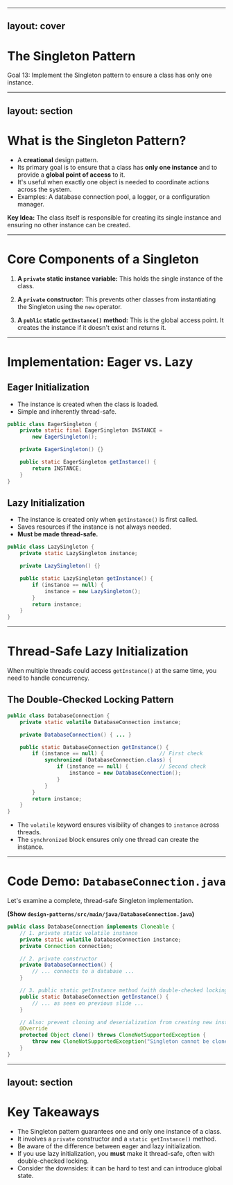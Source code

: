 
---
layout: cover
--- 

# The Singleton Pattern

<div class="pt-12">
  <span class="px-2 py-1 rounded">
    Goal 13: Implement the Singleton pattern to ensure a class has only one instance.
  </span>
</div>

---
layout: section
---

# What is the Singleton Pattern?

<v-clicks>

- A **creational** design pattern.
- Its primary goal is to ensure that a class has **only one instance** and to provide a **global point of access** to it.
- It's useful when exactly one object is needed to coordinate actions across the system.
- Examples: A database connection pool, a logger, or a configuration manager.

</v-clicks>

<div class="mt-8">
<v-click>

**Key Idea:** The class itself is responsible for creating its single instance and ensuring no other instance can be created.

</v-click>
</div>

---

# Core Components of a Singleton

<v-clicks>

1.  **A `private` static instance variable:** This holds the single instance of the class.

2.  **A `private` constructor:** This prevents other classes from instantiating the Singleton using the `new` operator.

3.  **A `public` static `getInstance()` method:** This is the global access point. It creates the instance if it doesn't exist and returns it.

</v-clicks>

---

# Implementation: Eager vs. Lazy

<div class="grid grid-cols-2 gap-8">

<div>

## **Eager Initialization**
- The instance is created when the class is loaded.
- Simple and inherently thread-safe.

```java
public class EagerSingleton {
    private static final EagerSingleton INSTANCE = 
        new EagerSingleton();

    private EagerSingleton() {}

    public static EagerSingleton getInstance() {
        return INSTANCE;
    }
}
```

</div>

<div>

## **Lazy Initialization**
- The instance is created only when `getInstance()` is first called.
- Saves resources if the instance is not always needed.
- **Must be made thread-safe.**

```java
public class LazySingleton {
    private static LazySingleton instance;

    private LazySingleton() {}

    public static LazySingleton getInstance() {
        if (instance == null) {
            instance = new LazySingleton();
        }
        return instance;
    }
}
```

</div>

</div>

---

# Thread-Safe Lazy Initialization

When multiple threads could access `getInstance()` at the same time, you need to handle concurrency.

## The Double-Checked Locking Pattern

```java
public class DatabaseConnection {
    private static volatile DatabaseConnection instance;

    private DatabaseConnection() { ... }

    public static DatabaseConnection getInstance() {
        if (instance == null) {                  // First check
            synchronized (DatabaseConnection.class) {
                if (instance == null) {          // Second check
                    instance = new DatabaseConnection();
                }
            }
        }
        return instance;
    }
}
```
- The `volatile` keyword ensures visibility of changes to `instance` across threads.
- The `synchronized` block ensures only one thread can create the instance.

---

# Code Demo: `DatabaseConnection.java`

Let's examine a complete, thread-safe Singleton implementation.

**(Show `design-patterns/src/main/java/DatabaseConnection.java`)**

```java
public class DatabaseConnection implements Cloneable {
    // 1. private static volatile instance
    private static volatile DatabaseConnection instance;
    private Connection connection;

    // 2. private constructor
    private DatabaseConnection() {
        // ... connects to a database ...
    }

    // 3. public static getInstance method (with double-checked locking)
    public static DatabaseConnection getInstance() {
        // ... as seen on previous slide ...
    }

    // Also: prevent cloning and deserialization from creating new instances
    @Override
    protected Object clone() throws CloneNotSupportedException {
        throw new CloneNotSupportedException("Singleton cannot be cloned");
    }
}
```

---
layout: section
---

# Key Takeaways

<v-clicks>

- The Singleton pattern guarantees one and only one instance of a class.
- It involves a `private` constructor and a `static getInstance()` method.
- Be aware of the difference between eager and lazy initialization.
- If you use lazy initialization, you **must** make it thread-safe, often with double-checked locking.
- Consider the downsides: it can be hard to test and can introduce global state.

</v-clicks>
